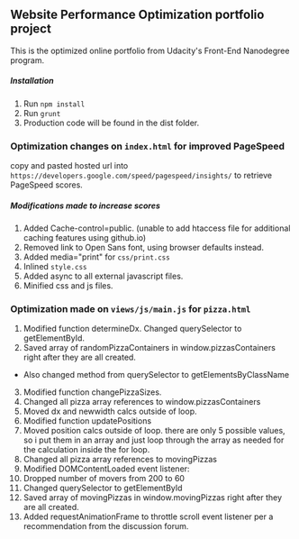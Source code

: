 ## Website Performance Optimization portfolio project

This is the optimized online portfolio from Udacity's Front-End Nanodegree program.

##### Installation
1. Run `npm install`
2. Run `grunt`
3. Production code will be found in the dist folder.

### Optimization changes on `index.html` for improved PageSpeed

copy and pasted hosted url into `https://developers.google.com/speed/pagespeed/insights/` to retrieve PageSpeed scores.

##### Modifications made to increase scores
1. Added Cache-control=public. (unable to add htaccess file for additional caching features using github.io)
2. Removed link to Open Sans font, using browser defaults instead.
3. Added media="print" for `css/print.css`
4. Inlined `style.css`
5. Added async to all external javascript files.
6. Minified css and js files.

### Optimization made on `views/js/main.js` for `pizza.html`

1. Modified function determineDx. Changed querySelector to getElementById.
2. Saved array of randomPizzaContainers in window.pizzasContainers right after they are all created.
  * Also changed method from querySelector to getElementsByClassName
3. Modified function changePizzaSizes.
  1. Changed all pizza array references to window.pizzasContainers
  2. Moved dx and newwidth calcs outside of loop.
4. Modified function updatePositions
  1. Moved position calcs outside of loop. there are only 5 possible values, so i put them in an array and just loop through the array as needed for the calculation inside the for loop.
  2. Changed all pizza array references to movingPizzas
5. Modified DOMContentLoaded event listener:
  1. Dropped number of movers from 200 to 60
  2. Changed querySelector to getElementById
  3. Saved array of movingPizzas in window.movingPizzas right after they are all created.
6. Added requestAnimationFrame to throttle scroll event listener per a recommendation from the discussion forum.
